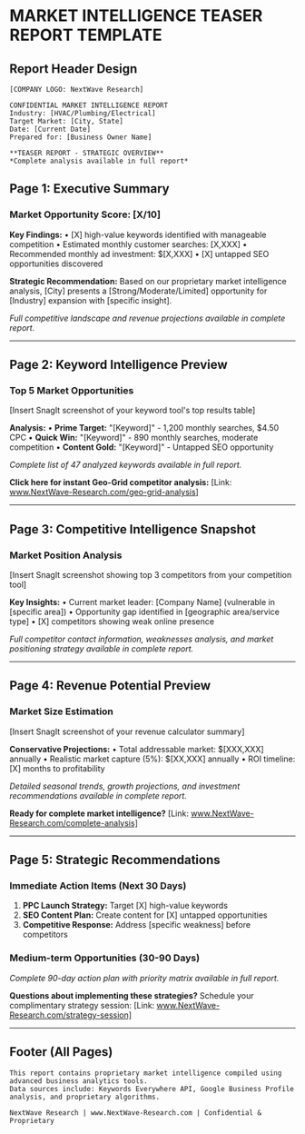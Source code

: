 # MARKET INTELLIGENCE TEASER REPORT TEMPLATE

## Report Header Design
```
[COMPANY LOGO: NextWave Research]

CONFIDENTIAL MARKET INTELLIGENCE REPORT
Industry: [HVAC/Plumbing/Electrical]
Target Market: [City, State]
Date: [Current Date]
Prepared for: [Business Owner Name]

**TEASER REPORT - STRATEGIC OVERVIEW**
*Complete analysis available in full report*
```

## Page 1: Executive Summary
### Market Opportunity Score: [X/10]

**Key Findings:**
• [X] high-value keywords identified with manageable competition
• Estimated monthly customer searches: [X,XXX]
• Recommended monthly ad investment: $[X,XXX]
• [X] untapped SEO opportunities discovered

**Strategic Recommendation:**
Based on our proprietary market intelligence analysis, [City] presents a [Strong/Moderate/Limited] opportunity for [Industry] expansion with [specific insight].

*Full competitive landscape and revenue projections available in complete report.*

---

## Page 2: Keyword Intelligence Preview
### Top 5 Market Opportunities
[Insert SnagIt screenshot of your keyword tool's top results table]

**Analysis:**
• **Prime Target:** "[Keyword]" - 1,200 monthly searches, $4.50 CPC
• **Quick Win:** "[Keyword]" - 890 monthly searches, moderate competition
• **Content Gold:** "[Keyword]" - Untapped SEO opportunity

*Complete list of 47 analyzed keywords available in full report.*

**Click here for instant Geo-Grid competitor analysis:** 
[Link: www.NextWave-Research.com/geo-grid-analysis]

---

## Page 3: Competitive Intelligence Snapshot
### Market Position Analysis
[Insert SnagIt screenshot showing top 3 competitors from your competition tool]

**Key Insights:**
• Current market leader: [Company Name] (vulnerable in [specific area])
• Opportunity gap identified in [geographic area/service type]
• [X] competitors showing weak online presence

*Full competitor contact information, weaknesses analysis, and market positioning strategy available in complete report.*

---

## Page 4: Revenue Potential Preview
### Market Size Estimation
[Insert SnagIt screenshot of your revenue calculator summary]

**Conservative Projections:**
• Total addressable market: $[XXX,XXX] annually
• Realistic market capture (5%): $[XX,XXX] annually
• ROI timeline: [X] months to profitability

*Detailed seasonal trends, growth projections, and investment recommendations available in complete report.*

**Ready for complete market intelligence?**
[Link: www.NextWave-Research.com/complete-analysis]

---

## Page 5: Strategic Recommendations
### Immediate Action Items (Next 30 Days)
1. **PPC Launch Strategy:** Target [X] high-value keywords
2. **SEO Content Plan:** Create content for [X] untapped opportunities  
3. **Competitive Response:** Address [specific weakness] before competitors

### Medium-term Opportunities (30-90 Days)
*Complete 90-day action plan with priority matrix available in full report.*

**Questions about implementing these strategies?**
Schedule your complimentary strategy session:
[Link: www.NextWave-Research.com/strategy-session]

---

## Footer (All Pages)
```
This report contains proprietary market intelligence compiled using advanced business analytics tools. 
Data sources include: Keywords Everywhere API, Google Business Profile analysis, and proprietary algorithms.

NextWave Research | www.NextWave-Research.com | Confidential & Proprietary
```